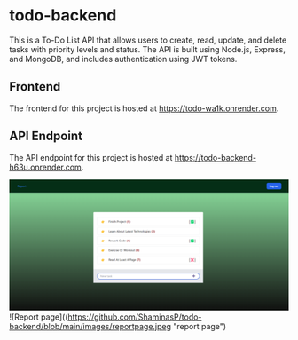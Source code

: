 # todo-backend
This is a To-Do List API that allows users to create, read, update, and delete tasks with priority levels and status. The API is built using Node.js, Express, and MongoDB, and includes authentication using JWT tokens.

## Frontend

The frontend for this project is hosted at  https://todo-wa1k.onrender.com.

## API Endpoint

The API endpoint for this project is hosted at https://todo-backend-h63u.onrender.com.

![Home page](https://github.com/ShaminasP/todo-backend/blob/main/images/homepage.jpeg "Home page")
![Report page]((https://github.com/ShaminasP/todo-backend/blob/main/images/reportpage.jpeg "report page")


